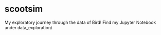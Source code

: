 # scootsim

My exploratory journey through the data of Bird! Find my Jupyter Notebook under data_exploration/
